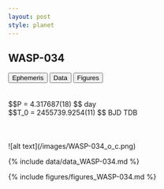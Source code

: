 ```yaml
---
layout: post
style: planet
---
```

<script src="../js/planets.js"></script>

## WASP-034

<!-- Tab links -->
<div class="tab">
<button class="tablinks" onclick="openCity(event, 'Ephemeris')">Ephemeris</button>
<button class="tablinks" onclick="openCity(event, 'Data')">Data</button>
<button class="tablinks" onclick="openCity(event, 'Figures')">Figures</button>
</div>

<!-- Tab content -->
<div id="Ephemeris" class="tabcontent" markdown="1">
<br/><br/>
$$P = 4.317687(18) $$ day <br/>
$$T_0 = 2455739.9254(11) $$ BJD TDB
<br/><br/>
<br/><br/>
![alt text](/images/WASP-034_o_c.png)
</div>


<div id="Data" class="tabcontent" markdown="1">

{% include data/data_WASP-034.md %}

</div>

<div id="Figures" class="tabcontent" markdown="1">
{% include figures/figures_WASP-034.md %}
</div>


<script src="../js/tabs.js"></script>



